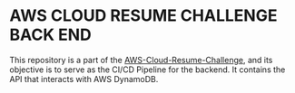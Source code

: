 # AWS CLOUD RESUME CHALLENGE BACK END

This repository is a part of the [AWS-Cloud-Resume-Challenge](https://github.com/keffren/aws_cloud_resume_challenge), and its objective is to serve as the CI/CD Pipeline for the backend. It contains the API that interacts with AWS DynamoDB.
